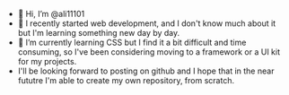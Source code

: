 - 👋 Hi, I’m @ali11101
- 👀 I recently started web development, and I don't know much about it but I'm learning something new day by day.
- 🌱 I’m currently learning CSS but I find it a bit difficult and time consuming, so I've been considering moving to a framework or a UI kit for my projects.
- I'll be looking forward to posting on github and I hope that in the near fututre I'm able to create my own repository, from scratch.
